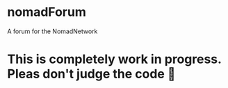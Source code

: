 # nomadForum
A forum for the NomadNetwork

# This is completely work in progress. Pleas don't judge the code 🥺
